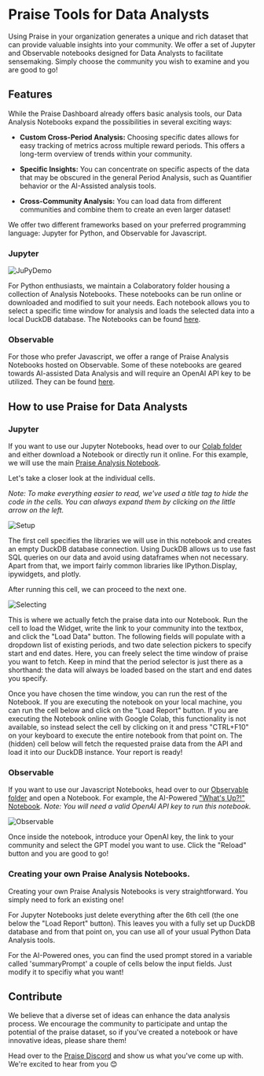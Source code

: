 # Praise Tools for Data Analysts
Using Praise in your organization generates a unique and rich dataset that can provide valuable insights into your community. We offer a set of Jupyter and Observable notebooks designed for Data Analysts to facilitate sensemaking. Simply choose the community you wish to examine and you are good to go!

## Features
While the Praise Dashboard already offers basic analysis tools, our Data Analysis Notebooks expand the possibilities in several exciting ways:

- **Custom Cross-Period Analysis:** Choosing specific dates allows for easy tracking of metrics across multiple reward periods. This offers a long-term overview of trends within your community.

- **Specific Insights:** You can concentrate on specific aspects of the data that may be obscured in the general Period Analysis, such as Quantifier behavior or the AI-Assisted analysis tools.

- **Cross-Community Analysis:** You can load data from different communities and combine them to create an even larger dataset!

We offer two different frameworks based on your preferred programming language: Jupyter for Python, and Observable for Javascript.

### Jupyter
![JuPyDemo](/img/JupyterDemoPhoto.png)

For Python enthusiasts, we maintain a Colaboratory folder housing a collection of Analysis Notebooks. These notebooks can be run online or downloaded and modified to suit your needs. Each notebook allows you to select a specific time window for analysis and loads the selected data into a local DuckDB database. The Notebooks can be found [here](https://drive.google.com/drive/folders/1VgguuTxYsdrx1TnULlnTtPad057NV10I?usp=drive_link).

### Observable
For those who prefer Javascript, we offer a range of Praise Analysis Notebooks hosted on Observable. Some of these notebooks are geared towards AI-assisted Data Analysis and will require an OpenAI API key to be utilized. They can be found [here](https://observablehq.com/collection/@kristofer/praise).


## How to use Praise for Data Analysts
### Jupyter
If you want to use our Jupyter Notebooks, head over to our [Colab folder](https://drive.google.com/drive/folders/1VgguuTxYsdrx1TnULlnTtPad057NV10I?usp=drive_link) and either download a Notebook or directly run it online. For this example, we will use the main [Praise Analysis Notebook](https://observablehq.com/collection/@praise/praise-tools-for-data-analysts).

Let's take a closer look at the individual cells.

*Note: To make everything easier to read, we've used a title tag to hide the code in the cells. You can always expand them by clicking on the little arrow on the left.*


![Setup](/img/praise_for_dataAnalysts_1.png)

The first cell specifies the libraries we will use in this notebook and creates an empty DuckDB database connection. Using DuckDB allows us to use fast SQL queries on our data and avoid using dataframes when not necessary. Apart from that, we import fairly common libraries like IPython.Display, ipywidgets, and plotly.

After running this cell, we can proceed to the next one.


![Selecting](/img/praise_for_dataAnalysts_2.png)

This is where we actually fetch the praise data into our Notebook. Run the cell to load the Widget, write the link to your community into the textbox, and click the "Load Data" button. The following fields will populate with a dropdown list of existing periods, and two date selection pickers to specify start and end dates. Here, you can freely select the time window of praise you want to fetch. Keep in mind that the period selector is just there as a shorthand: the data will always be loaded based on the start and end dates you specify.

Once you have chosen the time window, you can run the rest of the Notebook. If you are executing the notebook on your local machine, you can run the cell below and click on the "Load Report" button. If you are executing the Notebook online with Google Colab, this functionality is not available, so instead select the cell by clicking on it and press "CTRL+F10" on your keyboard to execute the entire notebook from that point on. The (hidden) cell below will fetch the requested praise data from the API and load it into our DuckDB instance. Your report is ready!

### Observable

If you want to use our Javascript Notebooks, head over to our [Observable folder](https://observablehq.com/collection/@praise/praise-tools-for-data-analysts) and open a Notebook. For example, the AI-Powered ["What's Up?!" Notebook](https://observablehq.com/@praise/praise-openai-whats-up-creating-newsletters-based-on-praise?collection=@praise/praise-tools-for-data-analysts).
*Note: You will need a valid OpenAI API key to run this notebook.*

![Observable](/img/praise_for_dataAnalysts_3.png)


Once inside the notebook, introduce your OpenAI key, the link to your community and select the GPT model you want to use. Click the "Reload" button and you are good to go!

### Creating your own Praise Analysis Notebooks.
Creating your own Praise Analysis Notebooks is very straightforward. You simply need to fork an existing one!

For Jupyter Notebooks just delete everything after the 6th cell (the one below the "Load Report" button). This leaves you with a fully set up DuckDB database and from that point on, you can use all of your usual Python Data Analysis tools.

For the AI-Powered ones, you can find the used prompt stored in a variable called 'summaryPrompt' a couple of cells below the input fields. Just modify it to specifiy what you want!

## Contribute
We believe that a diverse set of ideas can enhance the data analysis process. We encourage the community to participate and untap the potential of the praise dataset, so if you've created a notebook or have innovative ideas, please share them!

Head over to the [Praise Discord](https://discord.gg/d4H2xkwb) and show us what you've come up with. We're excited to hear from you :blush: 
